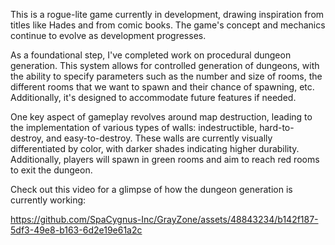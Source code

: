 This is a rogue-lite game currently in development, drawing inspiration from titles like Hades and from comic books. The game's concept and mechanics continue to evolve as development progresses.

As a foundational step, I've completed work on procedural dungeon generation. This system allows for controlled generation of dungeons, with the ability to specify parameters such as the number and size of rooms, the different rooms that we want to spawn and their chance of spawning, etc. Additionally, it's designed to accommodate future features if needed.

One key aspect of gameplay revolves around map destruction, leading to the implementation of various types of walls: indestructible, hard-to-destroy, and easy-to-destroy. These walls are currently visually differentiated by color, with darker shades indicating higher durability. Additionally, players will spawn in green rooms and aim to reach red rooms to exit the dungeon.

Check out this video for a glimpse of how the dungeon generation is currently working:

https://github.com/SpaCygnus-Inc/GrayZone/assets/48843234/b142f187-5df3-49e8-b163-6d2e19e61a2c

